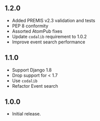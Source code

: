 1.2.0
-----

* Added PREMIS v2.3 validation and tests
* PEP 8 conformity
* Assorted AtomPub fixes
* Update `codalib` requirement to 1.0.2
* Improve event search performance

1.1.0
-----

* Support Django 1.8 
* Drop support for < 1.7
* Use `codalib`
* Refactor Event search

1.0.0
-----

* Initial release.
